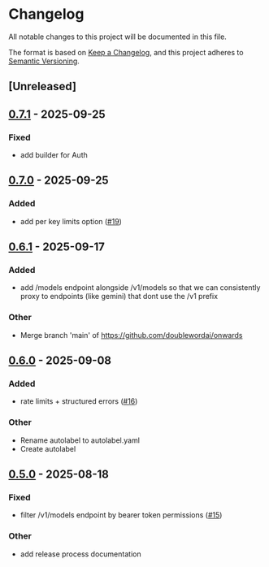 # Changelog

All notable changes to this project will be documented in this file.

The format is based on [Keep a Changelog](https://keepachangelog.com/en/1.0.0/),
and this project adheres to [Semantic Versioning](https://semver.org/spec/v2.0.0.html).

## [Unreleased]

## [0.7.1](https://github.com/doublewordai/onwards/compare/v0.7.0...v0.7.1) - 2025-09-25

### Fixed

- add builder for Auth

## [0.7.0](https://github.com/doublewordai/onwards/compare/v0.6.1...v0.7.0) - 2025-09-25

### Added

- add per key limits option ([#19](https://github.com/doublewordai/onwards/pull/19))

## [0.6.1](https://github.com/doublewordai/onwards/compare/v0.6.0...v0.6.1) - 2025-09-17

### Added

- add /models endpoint alongside /v1/models so that we can consistently proxy to endpoints (like gemini) that dont use the /v1 prefix

### Other

- Merge branch 'main' of https://github.com/doublewordai/onwards

## [0.6.0](https://github.com/doublewordai/onwards/compare/v0.5.0...v0.6.0) - 2025-09-08

### Added

- rate limits + structured errors ([#16](https://github.com/doublewordai/onwards/pull/16))

### Other

- Rename autolabel to autolabel.yaml
- Create autolabel

## [0.5.0](https://github.com/doublewordai/onwards/compare/v0.4.0...v0.5.0) - 2025-08-18

### Fixed

- filter /v1/models endpoint by bearer token permissions ([#15](https://github.com/doublewordai/onwards/pull/15))

### Other

- add release process documentation
